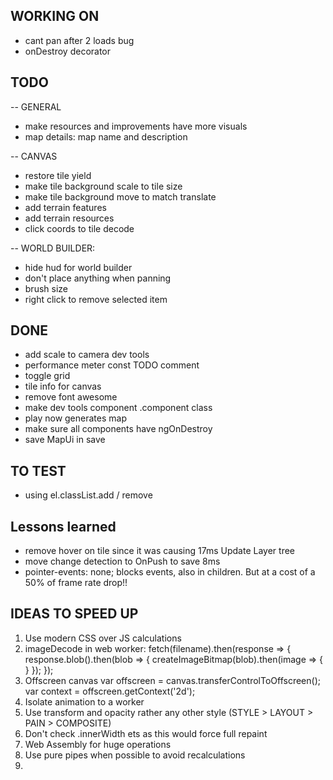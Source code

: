 ## WORKING ON
- cant pan after 2 loads bug
- onDestroy decorator

## TODO
-- GENERAL
- make resources and improvements have more visuals
- map details: map name and description

-- CANVAS
- restore tile yield
- make tile background scale to tile size
- make tile background move to match translate
- add terrain features
- add terrain resources
- click coords to tile decode

-- WORLD BUILDER:
- hide hud for world builder
- don't place anything when panning
- brush size
- right click to remove selected item

## DONE
- add scale to camera dev tools
- performance meter const TODO comment
- toggle grid
- tile info for canvas
- remove font awesome
- make dev tools component .component class
- play now generates map
- make sure all components have ngOnDestroy 
- save MapUi in save





  


  

## TO TEST
- using el.classList.add / remove





## Lessons learned
- remove hover on tile since it was causing 17ms Update Layer tree
- move change detection to OnPush to save 8ms
- pointer-events: none; blocks events, also in children. But at a cost of a 50% of frame rate drop!!



## IDEAS TO SPEED UP 
1. Use modern CSS over JS calculations 
1. imageDecode in web worker:
fetch(filename).then(response => {
  response.blob().then(blob => {
    createImageBitmap(blob).then(image => {
    }
  });
});
1. Offscreen canvas
var offscreen = canvas.transferControlToOffscreen();
var context = offscreen.getContext('2d');
1. Isolate animation to a worker
1. Use transform and opacity rather any other style (STYLE > LAYOUT > PAIN > COMPOSITE)
1. Don't check .innerWidth ets as this would force full repaint
1. Web Assembly for huge operations
1. Use pure pipes when possible to avoid recalculations
1.  
